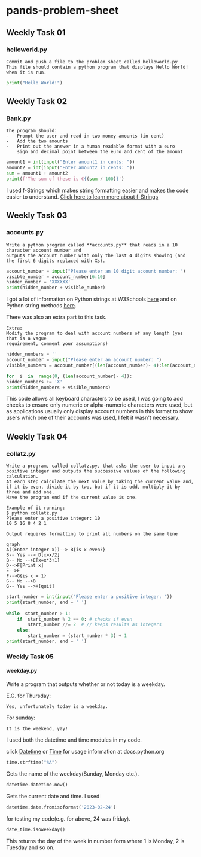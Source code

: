 # pands-problem-sheet

## Weekly Task 01
### helloworld.py
```
Commit and push a file to the problem sheet called helloworld.py
This file should contain a python program that displays Hello World! when it is run.
```
```python
print("Hello World!")
```

## Weekly Task 02
### Bank.py
```
The program should:
-   Prompt the user and read in two money amounts (in cent)
-   Add the two amounts
-   Print out the answer in a human readable format with a euro 
    sign and decimal point between the euro and cent of the amount
```  
```python
amount1 = int(input("Enter amount1 in cents: "))
amount2 = int(input("Enter amount2 in cents: "))
sum = amount1 + amount2
print(f'The sum of these is €{(sum / 100)}')
```
I used f-Strings which makes string formatting easier and makes the code easier to understand.
[Click here to learn more about f-Strings](https://realpython.com/python-f-strings/)
## Weekly Task 03
### accounts.py
```
Write a python program called **accounts.py** that reads in a 10 character account number and 
outputs the account number with only the last 4 digits showing (and the first 6 digits replaced with Xs).
```
```python
account_number = input("Please enter an 10 digit account number: ")
visible_number = account_number[6:10]
hidden_number = 'XXXXXX'
print(hidden_number + visible_number)
```
 I got a lot of information on Python strings at W3Schools [here](https://www.w3schools.com/python/python_strings.asp) and on Python string methods [here](https://www.w3schools.com/python/python_ref_string.asp).
 
There was also an extra part to this task.
```
Extra:
Modify the program to deal with account numbers of any length (yes that is a vague 
requirement, comment your assumptions)
```
```python
hidden_numbers = ''
account_number = input("Please enter an account number: ")
visible_numbers = account_number[(len(account_number)- 4):len(account_number)]

for  i  in  range(0, (len(account_number)- 4)):
hidden_numbers += 'X'
print(hidden_numbers + visible_numbers)
```
This code allows all keyboard characters to be used, I was going to add checks to ensure only numeric or alpha-numeric characters were used, but as applications usually only display account numbers  in this format to show users which one of their accounts was used, I felt it wasn't necessary.

## Weekly Task 04
### collatz.py
``` 
Write a program, called collatz.py, that asks the user to input any positive integer and outputs the successive values of the following calculation.
At each step calculate the next value by taking the current value and, if it is even, divide it by two, but if it is odd, multiply it by three and add one.
Have the program end if the current value is one.

Example of it running:
$ python collatz.py
Please enter a positive integer: 10
10 5 16 8 4 2 1

Output requires formatting to print all numbers on the same line
```
```mermaid
graph 
A((Enter integer x))--> B{is x even?}
B-- Yes --> D[x=x/2]
B-- No -->E[x=x*3+1]
D-->F[Print x]
E-->F
F-->G{is x = 1}
G-- No -->B
G-- Yes -->H[quit]
```
```python
start_number = int(input("Please enter a positive integer: "))
print(start_number, end = ' ') 
 
while  start_number > 1:
	if  start_number % 2 == 0: # checks if even
		start_number //= 2  # // keeps results as integers
	else:
		start_number = (start_number * 3) + 1
print(start_number, end = ' ')
```

### Weekly Task 05
#### weekday.py
Write a program that outputs whether or not today is a weekday.

E.G. for Thursday:
```
Yes, unfortunately today is a weekday.
```
For sunday:
```
It is the weekend, yay!
```

I used both the datetime and time modules in my code.

click [Datetime](https://docs.python.org/3/library/datetime.html) or 
[Time](https://docs.python.org/3/library/time.html?highlight=time#module-time) for usage information at docs.python.org

```python
time.strftime("%A")
```
Gets the name of the weekday(Sunday, Monday etc.).
```python
datetime.datetime.now()
```
Gets the current date and time. I used
```python
datetime.date.fromisoformat('2023-02-24')
```
for testing my code(e.g. for above, 24 was friday).
```python
date_time.isoweekday()
```
This returns the day of the week in number form where 1 is Monday, 2 is Tuesday and so on.

